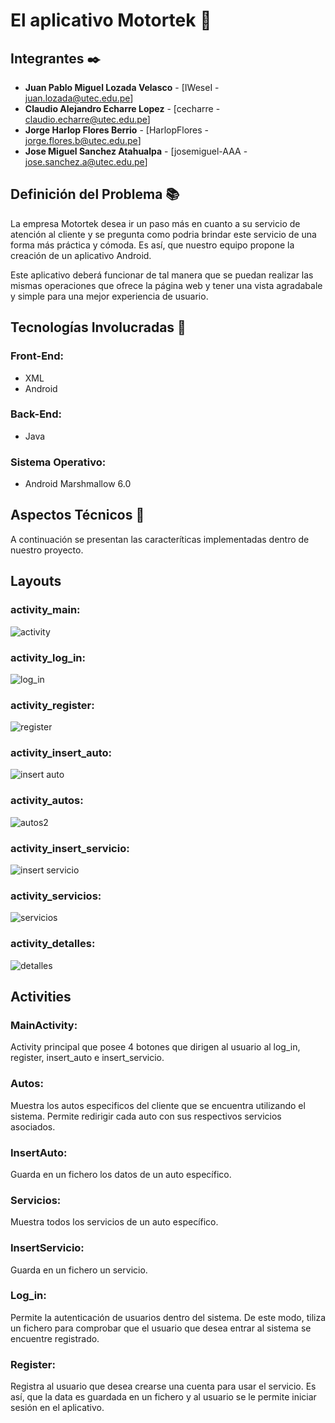 # El aplicativo Motortek :iphone:
## Integrantes ✒️
* **Juan Pablo Miguel Lozada Velasco** - [IWeseI - juan.lozada@utec.edu.pe]
* **Claudio Alejandro Echarre Lopez** - [cecharre - claudio.echarre@utec.edu.pe]
* **Jorge Harlop Flores Berrio** - [HarlopFlores - jorge.flores.b@utec.edu.pe]
* **Jose Miguel Sanchez Atahualpa** - [josemiguel-AAA - jose.sanchez.a@utec.edu.pe]
## Definición del Problema :books:
La empresa Motortek desea ir un paso más en cuanto a su servicio de atención al cliente y se pregunta como podria brindar este servicio de una forma más práctica y cómoda. Es así, que nuestro equipo propone la creación de un aplicativo Android.

Este aplicativo deberá funcionar de tal manera que se puedan realizar las mismas operaciones que ofrece la página web y tener una vista agradabale y simple para una mejor experiencia de usuario. 

## Tecnologías Involucradas :wrench:

### Front-End:
- XML
- Android
### Back-End:
- Java
### Sistema Operativo:
- Android Marshmallow 6.0

## Aspectos Técnicos :wrench:
A continuación se presentan las caracteríticas implementadas dentro de nuestro proyecto.
## Layouts
### activity_main:
![activity](https://user-images.githubusercontent.com/71047903/102825970-d5c82900-43ad-11eb-8da6-96d5fc27002e.PNG)
### activity_log_in:
![log_in](https://user-images.githubusercontent.com/71047903/102826016-e2e51800-43ad-11eb-823c-9a06395404f8.PNG)

### activity_register:
![register](https://user-images.githubusercontent.com/71047903/102826038-ec6e8000-43ad-11eb-9095-131531e7293c.PNG)

### activity_insert_auto:
![insert auto](https://user-images.githubusercontent.com/71047903/102826055-f3958e00-43ad-11eb-9d31-794910103c22.PNG)

### activity_autos:
![autos2](https://user-images.githubusercontent.com/71047903/102826096-014b1380-43ae-11eb-8723-0f0471fd6c05.PNG)

### activity_insert_servicio:
![insert servicio](https://user-images.githubusercontent.com/71047903/102826122-0a3be500-43ae-11eb-9e63-f3520de6e03a.PNG)

### activity_servicios:
![servicios](https://user-images.githubusercontent.com/71047903/102826752-4cb1f180-43af-11eb-92bd-ed15abd68539.PNG)

### activity_detalles:
![detalles](https://user-images.githubusercontent.com/71047903/102826167-20e23c00-43ae-11eb-9ad0-4b76f4ebe9e7.PNG)

## Activities 

### MainActivity:
Activity principal que posee 4 botones que dirigen al usuario al log_in, register, insert_auto e insert_servicio.
### Autos:
Muestra los autos especificos del cliente que se encuentra utilizando el sistema. Permite redirigir cada auto con sus respectivos servicios asociados.
### InsertAuto:
Guarda en un fichero los datos de un auto específico.
### Servicios:
Muestra todos los servicios de un auto específico.
### InsertServicio:
Guarda en un fichero un servicio.
### Log_in:
Permite la autenticación de usuarios dentro del sistema. De este modo, tiliza un fichero para comprobar que el usuario que desea entrar al sistema se encuentre registrado.
### Register:
Registra al usuario que desea crearse una cuenta para usar el servicio. Es así, que la data es guardada en un fichero y al usuario se le permite iniciar sesión en el aplicativo.
